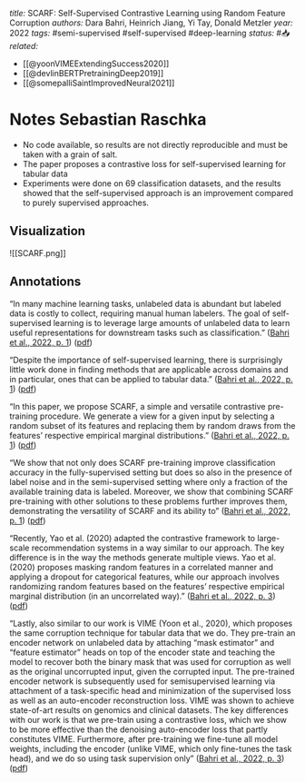 *title:* SCARF: Self-Supervised Contrastive Learning using Random Feature Corruption
*authors:* Dara Bahri, Heinrich Jiang, Yi Tay, Donald Metzler
*year:* 2022
*tags:* #semi-supervised #self-supervised #deep-learning 
*status:* #📥
*related:*
- [[@yoonVIMEExtendingSuccess2020]]
- [[@devlinBERTPretrainingDeep2019]]
- [[@somepalliSaintImprovedNeural2021]]
# Notes Sebastian Raschka
-   No code available, so results are not directly reproducible and must be taken with a grain of salt.
-   The paper proposes a contrastive loss for self-supervised learning for tabular data
-   Experiments were done on 69 classification datasets, and the results showed that the self-supervised approach is an improvement compared to purely supervised approaches.

## Visualization
![[SCARF.png]]
## Annotations

“In many machine learning tasks, unlabeled data is abundant but labeled data is costly to collect, requiring manual human labelers. The goal of self-supervised learning is to leverage large amounts of unlabeled data to learn useful representations for downstream tasks such as classification.” ([Bahri et al., 2022, p. 1](zotero://select/library/items/JZ2AZEJD)) ([pdf](zotero://open-pdf/library/items/TL73PSVV?page=1&annotation=43LSA5FV))

“Despite the importance of self-supervised learning, there is surprisingly little work done in finding methods that are applicable across domains and in particular, ones that can be applied to tabular data.” ([Bahri et al., 2022, p. 1](zotero://select/library/items/JZ2AZEJD)) ([pdf](zotero://open-pdf/library/items/TL73PSVV?page=1&annotation=37T425RZ))

“In this paper, we propose SCARF, a simple and versatile contrastive pre-training procedure. We generate a view for a given input by selecting a random subset of its features and replacing them by random draws from the features’ respective empirical marginal distributions.” ([Bahri et al., 2022, p. 1](zotero://select/library/items/JZ2AZEJD)) ([pdf](zotero://open-pdf/library/items/TL73PSVV?page=1&annotation=6YJP36AV))

“We show that not only does SCARF pre-training improve classification accuracy in the fully-supervised setting but does so also in the presence of label noise and in the semi-supervised setting where only a fraction of the available training data is labeled. Moreover, we show that combining SCARF pre-training with other solutions to these problems further improves them, demonstrating the versatility of SCARF and its ability to” ([Bahri et al., 2022, p. 1](zotero://select/library/items/JZ2AZEJD)) ([pdf](zotero://open-pdf/library/items/TL73PSVV?page=1&annotation=BNM52RKK))


“Recently, Yao et al. (2020) adapted the contrastive framework to large-scale recommendation systems in a way similar to our approach. The key difference is in the way the methods generate multiple views. Yao et al. (2020) proposes masking random features in a correlated manner and applying a dropout for categorical features, while our approach involves randomizing random features based on the features’ respective empirical marginal distribution (in an uncorrelated way).” ([Bahri et al., 2022, p. 3](zotero://select/library/items/JZ2AZEJD)) ([pdf](zotero://open-pdf/library/items/TL73PSVV?page=3&annotation=8MD5CLIW))

“Lastly, also similar to our work is VIME (Yoon et al., 2020), which proposes the same corruption technique for tabular data that we do. They pre-train an encoder network on unlabeled data by attaching “mask estimator” and “feature estimator” heads on top of the encoder state and teaching the model to recover both the binary mask that was used for corruption as well as the original uncorrupted input, given the corrupted input. The pre-trained encoder network is subsequently used for semisupervised learning via attachment of a task-specific head and minimization of the supervised loss as well as an auto-encoder reconstruction loss. VIME was shown to achieve state-of-art results on genomics and clinical datasets. The key differences with our work is that we pre-train using a contrastive loss, which we show to be more effective than the denoising auto-encoder loss that partly constitutes VIME. Furthermore, after pre-training we fine-tune all model weights, including the encoder (unlike VIME, which only fine-tunes the task head), and we do so using task supervision only” ([Bahri et al., 2022, p. 3](zotero://select/library/items/JZ2AZEJD)) ([pdf](zotero://open-pdf/library/items/TL73PSVV?page=3&annotation=ZGG37Q2J))